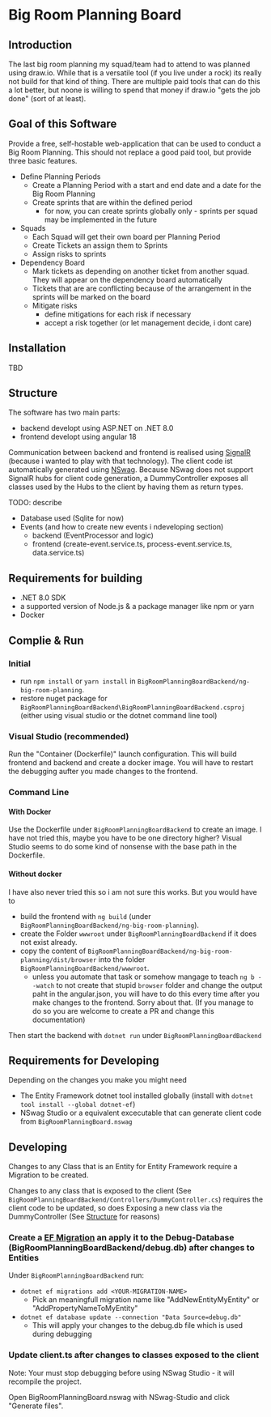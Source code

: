 # Big Room Planning Board

## Introduction

The last big room planning my squad/team had to attend to was planned using draw.io.
While that is a versatile tool (if you live under a rock) its really not build for that kind of thing.
There are multiple paid tools that can do this a lot better, but noone is willing to spend that money if draw.io "gets the job done" (sort of at least).


## Goal of this Software

Provide a free, self-hostable web-application that can be used to conduct a Big Room Planning. This should not replace a good paid tool, but provide three basic features. 

- Define Planning Periods
    - Create a Planning Period with a start and end date and a date for the Big Room Planning
    - Create sprints that are within the defined period
        - for now, you can create sprints globally only - sprints per squad may be implemented in the future  
- Squads
    - Each Squad will get their own board per Planning Period
    - Create Tickets an assign them to Sprints
    - Assign risks to sprints
- Dependency Board
    - Mark tickets as depending on another ticket from another squad. They will appear on the dependency board automatically
    - Tickets that are are conflicting because of the arrangement in the sprints will be marked on the board
    - Mitigate risks
        - define mitigations for each risk if necessary 
        - accept a risk together (or let management decide, i dont care)

## Installation
TBD

## Structure

The software has two main parts:
- backend developt using ASP.NET on .NET 8.0
- frontend developt using angular 18

Communication between backend and frontend is realised using [SignalR](https://learn.microsoft.com/en-us/aspnet/signalr/overview/getting-started/introduction-to-signalr) (because i wanted to play with that technology). The client code ist automatically generated using [NSwag](https://github.com/RicoSuter/NSwag). Because NSwag does not support SignalR hubs for client code generation, a DummyController exposes all classes used by the Hubs to the client by having them as return types.

TODO: describe
- Database used (Sqlite for now)
- Events (and how to create new events i ndeveloping section)
    - backend (EventProcessor and logic)
    - frontend (create-event.service.ts, process-event.service.ts, data.service.ts)


## Requirements for building

- .NET 8.0 SDK
- a supported version of Node.js & a package manager like npm or yarn
- Docker

## Complie & Run

### Initial

- run `npm install` or `yarn install` in `BigRoomPlanningBoardBackend/ng-big-room-planning`.
- restore nuget package for `BigRoomPlanningBoardBackend\BigRoomPlanningBoardBackend.csproj` (either using visual studio or the dotnet command line tool) 

### Visual Studio (recommended)

Run the "Container (Dockerfile)" launch configuration.
This will build frontend and backend and create a docker image. You will have to restart the debugging aufter you made changes to the frontend.

### Command Line

#### With Docker

Use the Dockerfile under `BigRoomPlanningBoardBackend` to create an image. I have not tried this, maybe you have to be one directory higher? Visual Studio seems to do some kind of nonsense with the base path in the Dockerfile.

#### Without docker

I have also never tried this so i am not sure this works. But you would have to

- build the frontend with `ng build` (under `BigRoomPlanningBoardBackend/ng-big-room-planning`).
- create the Folder `wwwroot` under `BigRoomPlanningBoardBackend` if it does not exist already.
- copy the content of `BigRoomPlanningBoardBackend/ng-big-room-planning/dist/browser` into the folder `BigRoomPlanningBoardBackend/wwwroot`.
    - unless you automate that task or somehow mangage to teach `ng b --watch` to not create that stupid `browser` folder and change the output paht in the angular.json, you will have to do this every time after you make changes to the frontend. Sorry about that. (If you manage to do so you are welcome to create a PR and change this documentation)

Then start the backend with `dotnet run` under `BigRoomPlanningBoardBackend`

## Requirements for Developing

Depending on the changes  you make you might need
- The Entity Framework dotnet tool installed globally (install with `dotnet tool install --global dotnet-ef`)
- NSwag Studio or a equivalent excecutable that can generate client code from `BigRoomPlanningBoard.nswag`

## Developing

Changes to any Class that is an Entity for Entity Framework require a Migration to be created.

Changes to any class that is exposed to the client (See `BigRoomPlanningBoardBackend/Controllers/DummyController.cs`) requires the client code to be updated, so does Exposing a new class via the DummyController (See [Structure](#structure) for reasons)

### Create a [EF Migration](https://learn.microsoft.com/en-us/ef/core/managing-schemas/migrations/?tabs=dotnet-core-cli) an apply it to the Debug-Database (BigRoomPlanningBoardBackend/debug.db) after changes to Entities

Under `BigRoomPlanningBoardBackend` run:
- `dotnet ef migrations add <YOUR-MIGRATION-NAME>`
    - Pick an meaningfull migration name like "AddNewEntityMyEntity" or "AddPropertyNameToMyEntity"
- `dotnet ef database update --connection "Data Source=debug.db"`
    - This will apply your changes to the debug.db file which is used during debugging

### Update client.ts after changes to classes exposed to the client

Note: Your must stop debugging before using NSwag Studio - it will recompile the project.

Open BigRoomPlanningBoard.nswag with NSwag-Studio and click "Generate files".